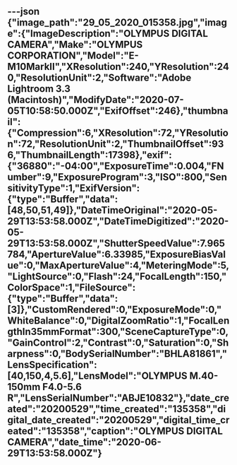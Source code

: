 ---json
{"image_path":"29_05_2020_015358.jpg","image":{"ImageDescription":"OLYMPUS DIGITAL CAMERA","Make":"OLYMPUS CORPORATION","Model":"E-M10MarkII","XResolution":240,"YResolution":240,"ResolutionUnit":2,"Software":"Adobe Lightroom 3.3 (Macintosh)","ModifyDate":"2020-07-05T10:58:50.000Z","ExifOffset":246},"thumbnail":{"Compression":6,"XResolution":72,"YResolution":72,"ResolutionUnit":2,"ThumbnailOffset":936,"ThumbnailLength":17398},"exif":{"36880":"-04:00","ExposureTime":0.004,"FNumber":9,"ExposureProgram":3,"ISO":800,"SensitivityType":1,"ExifVersion":{"type":"Buffer","data":[48,50,51,49]},"DateTimeOriginal":"2020-05-29T13:53:58.000Z","DateTimeDigitized":"2020-05-29T13:53:58.000Z","ShutterSpeedValue":7.965784,"ApertureValue":6.33985,"ExposureBiasValue":0,"MaxApertureValue":4,"MeteringMode":5,"LightSource":0,"Flash":24,"FocalLength":150,"ColorSpace":1,"FileSource":{"type":"Buffer","data":[3]},"CustomRendered":0,"ExposureMode":0,"WhiteBalance":0,"DigitalZoomRatio":1,"FocalLengthIn35mmFormat":300,"SceneCaptureType":0,"GainControl":2,"Contrast":0,"Saturation":0,"Sharpness":0,"BodySerialNumber":"BHLA81861","LensSpecification":[40,150,4,5.6],"LensModel":"OLYMPUS M.40-150mm F4.0-5.6 R","LensSerialNumber":"ABJE10832"},"date_created":"20200529","time_created":"135358","digital_date_created":"20200529","digital_time_created":"135358","caption":"OLYMPUS DIGITAL CAMERA","date_time":"2020-06-29T13:53:58.000Z"}
---